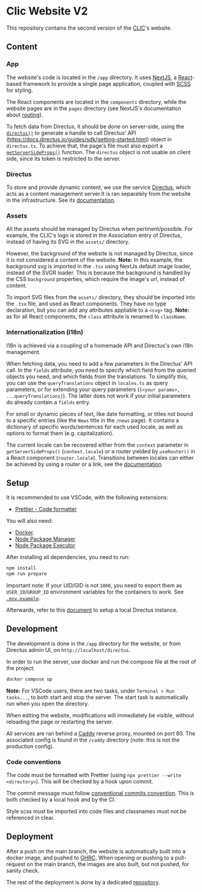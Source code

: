 # Clic Website V2

This repository contains the second version of the [CLIC](https://clic.epfl.ch)'s website.

## Content

### App

The website's code is located in the `/app` directory. It uses [NextJS](https://nextjs.org/), a [React](https://react.dev/)-based framework to provide a single page application, coupled with [SCSS](https://sass-lang.com/documentation/syntax/#scss) for styling.

The React components are located in the `components` directory, while the website pages are in the `pages` directory (see NextJS's documentation about [routing](https://nextjs.org/docs/pages/building-your-application/routing/pages-and-layouts)).

To fetch data from Directus, it should be done on server-side, using the [`directus()`](./app/src/directus.ts) to generate a handle to call Directus' API (https://docs.directus.io/guides/sdk/getting-started.html) object in `directus.ts`. To achieve that, the page's file must also export a [`getServerSideProps()`](https://nextjs.org/docs/pages/building-your-application/data-fetching/get-server-side-props) function. The `directus` object is not usable on client side, since its token is restricted to the server.

### Directus

To store and provide dynamic content, we use the service [Directus](https://directus.io/), which acts as a content management server.It is ran separately from the website in the infrastructure. See its [documentation](directus/README.md).

### Assets

All the assets should be managed by Directus when pertinent/possible. For example, the CLIC's logo is stored in the Association entry of Directus, instead of having its SVG in the `assets/` directory.

However, the background of the website is not managed by Directus, since it is not considered a content of the website. **Note:** In this example, the background svg is imported in the `.tsx` using NextJs default image loader, instead of the SVGR loader. This is because the background is handled by the CSS `background` properties, which require the image's url, instead of content.

To import SVG files from the `assets/` directory, they should be imported into the `.tsx` file, and used as React components. They have no type declaration, but you can add any attributes appliable to a `<svg>` tag. **Note:** as for all React components, the `class` attribute is renamed to `className`.

### Internationalization (i18n)

I18n is achieved via a coupling of a homemade API and Directus's own i18n management.

When fetching data, you need to add a few parameters in the Directus' API call. In the `fields` attribute, you need to specify which field from the queried objects you need, and which fields from the translations. To simplify this, you can use the `queryTranslations` object in `locales.ts` as query parameters, or for extending your query parameters (`{<your params>, ...queryTranslations}`). The latter does not work if your initial parameters do already contain a `fields` entry.

For small or dynamic pieces of text, like date formatting, or titles not bound to a specific entries (like the `News` title in the `/news` page). It contains a dictionary of specific words/sentences for each used locale, as well as options to format them (e.g. capitalization).

The current locale can be recovered either from the `context` parameter in `getServerSideProps()` (`context.locale`) or a router yielded by `useRouter()` in a React component (`router.locale`). Transitions between locales can either be achieved by using a router or a link, see the [documentation](https://nextjs.org/docs/pages/building-your-application/routing/internationalization#transition-between-locales).

## Setup

It is recommended to use VSCode, with the following extensions:

- [Prettier - Code formatter](https://marketplace.visualstudio.com/items?itemName=esbenp.prettier-vscode)

You will also need:

- [Docker](https://www.docker.com/).
- [Node Package Manager](https://www.npmjs.com/)
- [Node Package Executor](https://www.npmjs.com/package/npx)

After installing all dependencies, you need to run:

```sh
npm install
npm run prepare
```

Important note: If your UID/GID is not `1000`, you need to export them as `USER_ID`/`GROUP_ID` environment variables for the containers to work. See [`.env.example`](.env.example).

Afterwards, refer to this [document](directus/README.md) to setup a local Directus instance.

## Development

The development is done in the `/app` directory for the website, or from Directus admin UI, on `http://localhost/directus`.

In order to run the server, use docker and run the compose file at the root of the project:

```sh
docker compose up
```

**Note:** For VSCode users, there are two tasks, under `Terminal > Run tasks...`, to both start and stop the server. The start task is automatically run when you open the directory.

When editing the website, modifications will immediately be visible, without reloading the page or restarting the server.

All services are ran behind a [Caddy](https://caddyserver.com/) reverse proxy, mounted on port 80. The associated config is found in the `/caddy` directory (note: this is not the production config).

### Code conventions

The code must be formatted with Prettier (using `npx prettier --write <directory>`). This will be checked by a hook upon commit.

The commit message must follow [conventional commits convention](https://gist.github.com/qoomon/5dfcdf8eec66a051ecd85625518cfd13). This is both checked by a local hook and by the CI.

Style scss must be imported into code files and classnames must not be referenced in clear.

## Deployment

After a push on the main branch, the website is automatically built into a docker image, and pushed to [GHRC](https://docs.github.com/en/packages/working-with-a-github-packages-registry/working-with-the-container-registry). When opening or pushing to a pull-request on the main branch, the images are also built, but not pushed, for sanity check.

The rest of the deployment is done by a dedicated [repository](https://github.com/clicepfl/clic-website-v2-infra).
